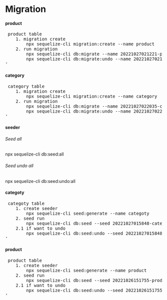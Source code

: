 # Migration

#### product
<pre>
 product table
	1. migration create
   		npx sequelize-cli migration:create --name product
	2. run migration
		npx sequelize-cli db:migrate --name 20221027021221-product.js
		npx sequelize-cli db:migrate:undo --name 20221027021221-product.js
'</pre>

#### category
<pre>
 category table
	1. migration create
   		npx sequelize-cli migration:create --name category
	2. run migration
		npx sequelize-cli db:migrate --name 20221027022035-category.js
		npx sequelize-cli db:migrate:undo --name 20221027022035-category.js
'</pre>



#### seeder
###### Seed all
npx sequelize-cli db:seed:all
###### Seed undo all
npx sequelize-cli db:seed:undo:all

#### categoty
<pre>
 categoty table
	1. create seeder
		npx sequelize-cli seed:generate --name categoty
	2. seed run
		npx sequelize-cli db:seed --seed 20221027015848-category.js
	2.1 if want to undo
		npx sequelize-cli db:seed:undo --seed 20221027015848-category.js
'</pre>

#### product
<pre>
 product table
	1. create seeder
		npx sequelize-cli seed:generate --name product
	2. seed run
		npx sequelize-cli db:seed --seed 20221026151755-product.js
	2.1 if want to undo
		npx sequelize-cli db:seed:undo --seed 20221026151755-product.js
'</pre>

